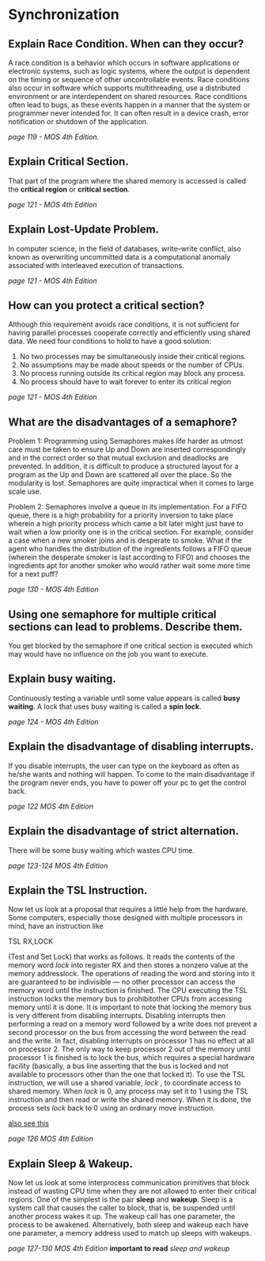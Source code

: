 # Synchronization

## Explain Race Condition. When can they occur?
A race condition is a behavior which occurs in software applications or electronic systems, such as logic systems, where the output is dependent on the timing or sequence of other uncontrollable events. Race conditions also occur in software which supports multithreading, use a distributed environment or are interdependent on shared resources. Race conditions often lead to bugs, as these events happen in a manner that the system or programmer never intended for. It can often result in a device crash, error notification or shutdown of the application. 

*page 119 - MOS 4th Edition.* 

## Explain Critical Section.
That part of the program where the shared memory is accessed is called the **critical region** or **critical section**. 

*page 121 - MOS 4th Edition* 
## Explain Lost-Update Problem.
In computer science, in the field of databases, write–write conflict, also known as overwriting uncommitted data is a computational anomaly associated with interleaved execution of transactions. 

*page 121 - MOS 4th Edition*

## How can you protect a critical section?
Although this requirement avoids race conditions, it is not sufficient for having parallel  processes  cooperate  correctly  and  efficiently  using  shared  data.  We   need four conditions to hold to have a good solution: 

1.   No two processes may be simultaneously inside their critical regions.
2.   No assumptions may be made about speeds or the number of CPUs.
3.   No process running outside its critical region may block any process.
4.   No process should have to wait forever to enter its critical region

*page 121 - MOS 4th Edition*

## What are the disadvantages of a semaphore?
Problem 1: Programming using Semaphores makes life harder as utmost care must be taken to ensure Up and Down are inserted correspondingly and in the correct order so that mutual exclusion and deadlocks are prevented. In addition, it is difficult to produce a structured layout for a program as the Up and Down are scattered all over the place. So the modularity is lost. Semaphores are quite impractical when it comes to large scale use.

Problem 2: Semaphores involve a queue in its implementation. For a FIFO queue, there is a high probability for a priority inversion to take place wherein a high priority process which came a bit later might just have to wait when a low priority one is in the critical section. For example, consider a case when a new smoker joins and is desperate to smoke. What if the agent who handles the distribution of the ingredients follows a FIFO queue (wherein the desperate smoker is last according to FIFO) and chooses the ingredients apt for another smoker who would rather wait some more time for a next puff?

*page 130 - MOS 4th Edition* 


## Using one semaphore for multiple critical sections can lead to problems. Describe them.
You get blocked by the semaphore if one critical section is executed which may would have no influence on the job you want to execute.

## Explain busy waiting.
Continuously testing a variable until some value appears is called **busy waiting**. A lock that uses busy waiting is called a **spin lock**. 

*page 124 - MOS 4th Edition*

## Explain the disadvantage of disabling interrupts.
If you disable interrupts, the user can type on the keyboard as often as he/she wants and nothing will happen. To come to the main disadvantage if the program never ends, you have to power off your pc to get the control back.  

*page 122 MOS 4th Edition*
## Explain the disadvantage of strict alternation.
There will be some busy waiting which wastes CPU time.

*page 123-124 MOS 4th Edition* 

## Explain the TSL Instruction.
Now  let  us  look  at  a  proposal  that  requires  a  little  help  from  the  hardware. Some computers, especially those designed with multiple processors in mind, have an instruction like 

TSL RX,LOCK

(Test  and  Set  Lock)  that  works  as  follows.   It  reads  the  contents  of  the  memory word *lock* into register RX and then stores a nonzero value at the memory addresslock.  The  operations  of  reading  the  word  and  storing  into  it  are  guaranteed  to  be indivisible — no other processor can access the memory word until the instruction is finished. The CPU executing the TSL instruction locks the memory bus to prohibitother CPUs from accessing memory until it is done. It is important to note that locking the memory bus is very different from disabling  interrupts. Disabling interrupts then performing a read on a memory  word followed by a write does not prevent a second processor on the bus from accessing the word between the read and the write. In fact, disabling interrupts on processor 1 has no effect at all on processor 2. The only way to keep processor 2 out of the memory until processor 1 is finished is to lock the bus, which  requires  a  special hardware facility (basically, a bus line asserting that the bus is locked and not available to processors other than the one that locked it). To  use  the TSL instruction,  we  will  use a shared variable, *lock* , to coordinate access to shared memory. When *lock* is 0, any process may set it to 1 using the TSL instruction and then read or write the shared memory. When it is done, the process sets *lock* back to 0 using an ordinary move instruction.

[also see this](http://www.cs.nott.ac.uk/~pszgxk/courses/g53ops/Processes/proc08-tsl.html)

*page 126 MOS 4th Edition*

## Explain Sleep & Wakeup.
Now let us look at some interprocess communication primitives that block instead of wasting CPU time when they are not allowed to enter their critical regions. One  of  the  simplest  is  the  pair **sleep** and **wakeup**. Sleep is  a  system  call  that causes the caller to block, that is, be suspended until another process wakes it up. The wakeup call  has  one  parameter,  the  process  to  be  awakened.  Alternatively, both sleep and wakeup each have one parameter, a memory address used to match up sleeps with wakeups.

*page 127-130 MOS 4th Edition* **important to read** *sleep and wakeup*

